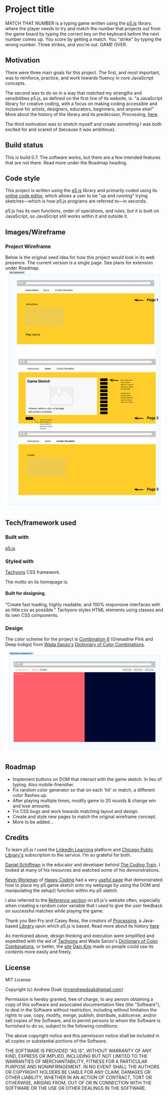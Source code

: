 <!-- MARKDOWN PRIMER -->
<!-- https://meakaakka.medium.com/a-beginners-guide-to-writing-a-kickass-readme-7ac01da88ab3 -->


# Project title
MATCH THAT NUMBER is a typing game written using the [p5.js](https://p5js.org) library. where the player needs to try and match the number that projects out from the game board by typing the correct key on the keyboard before the next number comes up. You score by getting a match. You "strike" by typing the wrong number. Three strikes, and you're out. GAME OVER.

## Motivation
There were three main goals for this project. The first, and most important, was to reinforce, practice, and work towards fluency in core JavaScript concepts. 

The second was to do so in a way that matched my strengths and sensibilities p5.js, as defined on the first line of its website, is: "a JavaScript library for creative coding, with a focus on making coding accessible and inclusive for artists, designers, educators, beginners, and anyone else!" More about the history of the library and its predecssor, Processing, [here](https://cathyatseneca.gitbooks.io/introduction-to-p5-js/content/chapter1.html#).

The third motivation was to stretch myself and create something I was both excited for and scared of (because it was ambitious).


## Build status
This is build 0.7. 
The software works, but there are a few intended features that are not there. Read more under the Roadmap heading.

## Code style
This project is written using the [p5.js](https://p5js.org) library and primarily coded using its [online code editor](https://editor.p5js.org), which allows a user to be "up and running" trying sketches—which is how p5.js programs are referred to—in seconds.

p5.js has its own functions, order of operations, and rules, but it is built on JavaScript, so JavaScript still works within it and outside it.

## Images/Wireframe
### Project Wireframe
Below is the original seed idea for how this project would look in its web presence. The current version is a single page. See plans for extension under Roadmap. 
![Wireframe](assets/images/wireframe.png)

## Tech/framework used
### Built with
[p5.js](https://p5js.org) 

### Styled with
[Tachyons](https://tachyons.io) CSS framework. 

The motto on its homepage is: 
#### Built for designing.
"Create fast loading, highly readable, and 100% responsive interfaces with as little css as possible." Tachyons styles HTML elements using classes and its own CSS components.

### Design
The color scheme for the project is [Combination 6](https://sanzo-wada.dmbk.io/combination/6) (Grenadine Pink and Deep Indigo) from [Wada Sanzo's](https://sanzo-wada.dmbk.io/about) [Dictionary of Color Combinations](https://en.seigensha.com/books/978-4-86152-247-5/).

![Color Scheme](assets/images/color-scheme.png)


## Roadmap
+ Implement buttons on DOM that interact with the game sketch. In lieu of typing. Also mobile-friendlier.
+ Fix random color generator so that on each 'hit' or match, a different color flashes up.
+ After playing multiple times, modify game to 20 rounds & change win and lose amounts.
+ Fix CSS bugs and work towards matching layout and design.
+ Create and style new pages to match the original wireframe concept.
+ More to be added...

<!-- ## Code Example
Show what the library does as concisely as possible, developers should be able to figure out how your project solves their problem by looking at the code example. Make sure the API you are showing off is obvious, and that your code is short and concise.


## Contribute
Let people know how they can contribute into your project. A contributing guideline will be a big plus. -->

## Credits
To learn p5.js I used the [LinkedIn Learning](https://www.linkedin.com/learning/?u=116852650) platform and [Chicago Public Library's](https://www.chipublib.org) subscription to the service. I'm so grateful for both.

[Daniel Schiffman](https://thecodingtrain.com/about) is the educator and developer behind [The Coding Train](https://thecodingtrain.com). I looked at many of his resources and watched some of his demonstrations. 

[Kevin Workman](https://happycoding.io/about/) of [Happy Coding](https://happycoding.io) had a very [useful page](https://happycoding.io/tutorials/p5js/web-dev) that demonstrated how to place my p5 game sketch onto my webpage by using the DOM and manipulating the setup() function within my p5 sketch.

I also referred to the [Reference section](https://p5js.org/reference/) on p5.js's website often, especially when creating a random color variable that I used to give the user feedback on successful matches while playing the game.

Thank you Ben Fry and Casey Reas, the creators of [Processing](https://processing.org), a Java-based [Library](https://en.wikipedia.org/wiki/Processing) upon which p5.js is based. Read more about its history [here](https://medium.com/processing-foundation/a-modern-prometheus-59aed94abe85)

As mentioned above, design thinking and execution were simplified and expedited with the aid of [Tachyons](https://tachyons.io) and Wada Sanzo's [Dictionary of Color Combinations](https://en.seigensha.com/books/978-4-86152-247-5/), or better, the [site](https://sanzo-wada.dmbk.io) [Dain Kim](https://dain.kim) made so people could use its contents more easily and freely.

## License
MIT License

Copyright (c) Andrew Doak (mrandrewdoak@gmail.com)

Permission is hereby granted, free of charge, to any person obtaining a copy
of this software and associated documentation files (the "Software"), to deal
in the Software without restriction, including without limitation the rights
to use, copy, modify, merge, publish, distribute, sublicense, and/or sell
copies of the Software, and to permit persons to whom the Software is
furnished to do so, subject to the following conditions:

The above copyright notice and this permission notice shall be included in all
copies or substantial portions of the Software.

THE SOFTWARE IS PROVIDED "AS IS", WITHOUT WARRANTY OF ANY KIND, EXPRESS OR
IMPLIED, INCLUDING BUT NOT LIMITED TO THE WARRANTIES OF MERCHANTABILITY,
FITNESS FOR A PARTICULAR PURPOSE AND NONINFRINGEMENT. IN NO EVENT SHALL THE
AUTHORS OR COPYRIGHT HOLDERS BE LIABLE FOR ANY CLAIM, DAMAGES OR OTHER
LIABILITY, WHETHER IN AN ACTION OF CONTRACT, TORT OR OTHERWISE, ARISING FROM,
OUT OF OR IN CONNECTION WITH THE SOFTWARE OR THE USE OR OTHER DEALINGS IN THE
SOFTWARE.
